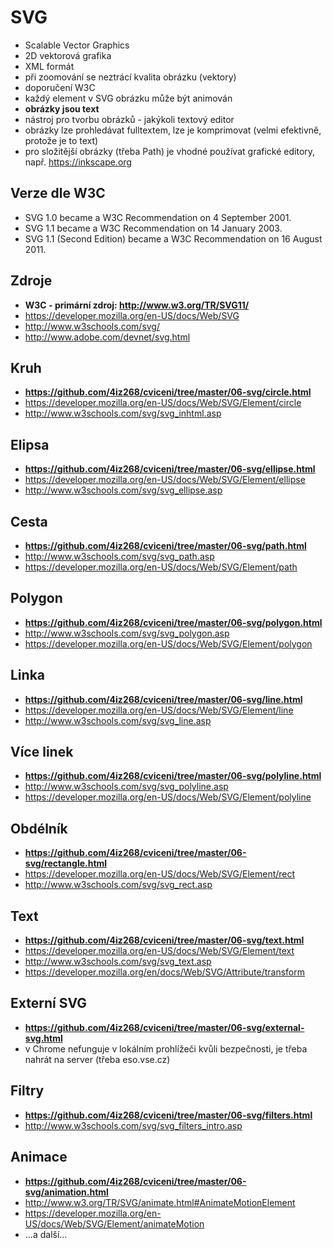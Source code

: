 # SVG

* Scalable Vector Graphics
* 2D vektorová grafika
* XML formát
* při zoomování se neztrácí kvalita obrázku (vektory)
* doporučení W3C
* každý element v SVG obrázku může být animován
* **obrázky jsou text**
* nástroj pro tvorbu obrázků - jakýkoli textový editor
* obrázky lze prohledávat fulltextem, lze je komprimovat (velmi efektivně, protože je to text)
* pro složitější obrázky (třeba Path) je vhodné používat grafické editory, např. https://inkscape.org


## Verze dle W3C

* SVG 1.0 became a W3C Recommendation on 4 September 2001.
* SVG 1.1 became a W3C Recommendation on 14 January 2003.
* SVG 1.1 (Second Edition) became a W3C Recommendation on 16 August 2011.


## Zdroje

* **W3C - primární zdroj: http://www.w3.org/TR/SVG11/**
* https://developer.mozilla.org/en-US/docs/Web/SVG
* http://www.w3schools.com/svg/
* http://www.adobe.com/devnet/svg.html

## Kruh

* **https://github.com/4iz268/cviceni/tree/master/06-svg/circle.html**
* https://developer.mozilla.org/en-US/docs/Web/SVG/Element/circle
* http://www.w3schools.com/svg/svg_inhtml.asp


## Elipsa

* **https://github.com/4iz268/cviceni/tree/master/06-svg/ellipse.html**
* https://developer.mozilla.org/en-US/docs/Web/SVG/Element/ellipse
* http://www.w3schools.com/svg/svg_ellipse.asp

## Cesta

* **https://github.com/4iz268/cviceni/tree/master/06-svg/path.html**
* http://www.w3schools.com/svg/svg_path.asp
* https://developer.mozilla.org/en-US/docs/Web/SVG/Element/path
		
## Polygon

* **https://github.com/4iz268/cviceni/tree/master/06-svg/polygon.html**
* http://www.w3schools.com/svg/svg_polygon.asp
* https://developer.mozilla.org/en-US/docs/Web/SVG/Element/polygon


## Linka

* **https://github.com/4iz268/cviceni/tree/master/06-svg/line.html**
* https://developer.mozilla.org/en-US/docs/Web/SVG/Element/line
* http://www.w3schools.com/svg/svg_line.asp

## Více linek

* **https://github.com/4iz268/cviceni/tree/master/06-svg/polyline.html**
* http://www.w3schools.com/svg/svg_polyline.asp
* https://developer.mozilla.org/en-US/docs/Web/SVG/Element/polyline

## Obdélník

* **https://github.com/4iz268/cviceni/tree/master/06-svg/rectangle.html**
* https://developer.mozilla.org/en-US/docs/Web/SVG/Element/rect
* http://www.w3schools.com/svg/svg_rect.asp
	
## Text

* **https://github.com/4iz268/cviceni/tree/master/06-svg/text.html**
* https://developer.mozilla.org/en-US/docs/Web/SVG/Element/text
* http://www.w3schools.com/svg/svg_text.asp
* https://developer.mozilla.org/en/docs/Web/SVG/Attribute/transform

## Externí SVG

* **https://github.com/4iz268/cviceni/tree/master/06-svg/external-svg.html**
* v Chrome nefunguje v lokálním prohlížeči kvůli bezpečnosti, je třeba nahrát na server (třeba eso.vse.cz)

## Filtry

* **https://github.com/4iz268/cviceni/tree/master/06-svg/filters.html**
* http://www.w3schools.com/svg/svg_filters_intro.asp

## Animace

* **https://github.com/4iz268/cviceni/tree/master/06-svg/animation.html**
* http://www.w3.org/TR/SVG/animate.html#AnimateMotionElement
* https://developer.mozilla.org/en-US/docs/Web/SVG/Element/animateMotion
* ...a další...
